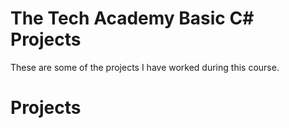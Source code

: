 <h1>The Tech Academy Basic C# Projects</h1>

These are some of the projects I have worked during this course.

<h1>Projects</h1>
